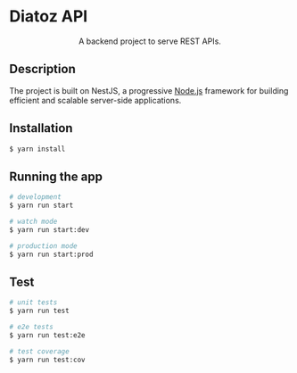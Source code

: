 # Diatoz API

<p align="center"> A backend project to serve REST APIs.</p>

## Description

The project is built on NestJS, a progressive <a href="http://nodejs.org" target="_blank">Node.js</a> framework for building efficient and scalable server-side applications.

## Installation

```bash
$ yarn install
```

## Running the app

```bash
# development
$ yarn run start

# watch mode
$ yarn run start:dev

# production mode
$ yarn run start:prod
```

## Test

```bash
# unit tests
$ yarn run test

# e2e tests
$ yarn run test:e2e

# test coverage
$ yarn run test:cov
```

